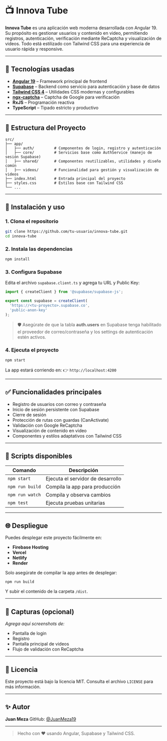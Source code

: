 # 📺 Innova Tube

**Innova Tube** es una aplicación web moderna desarrollada con Angular 19. Su propósito es gestionar usuarios y contenido en video, permitiendo registros, autenticación, verificación mediante ReCaptcha y visualización de videos. Todo está estilizado con Tailwind CSS para una experiencia de usuario rápida y responsive.

---

## 🚀 Tecnologías usadas

* **[Angular 19](https://angular.io/)** – Framework principal de frontend
* **[Supabase](https://supabase.com/)** – Backend como servicio para autenticación y base de datos
* **[Tailwind CSS 4](https://tailwindcss.com/)** – Utilidades CSS modernas y configurables
* **[ngx-captcha](https://www.npmjs.com/package/ngx-captcha)** – Captcha de Google para verificación
* **RxJS** – Programación reactiva
* **TypeScript** – Tipado estricto y productivo

---

## 📁 Estructura del Proyecto

```
src/
├── app/
│   ├── auth/         # Componentes de login, registro y autenticación
│   ├── core/         # Servicios base como AuthService (manejo de sesión Supabase)
│   ├── shared/       # Componentes reutilizables, utilidades y diseño común
│   ├── videos/       # Funcionalidad para gestión y visualización de videos
├── index.html        # Entrada principal del proyecto
├── styles.css        # Estilos base con Tailwind CSS
└── ...
```

---

## 🔧 Instalación y uso

### 1. Clona el repositorio

```bash
git clone https://github.com/tu-usuario/innova-tube.git
cd innova-tube
```

### 2. Instala las dependencias

```bash
npm install
```

### 3. Configura Supabase

Edita el archivo `supabase.client.ts` y agrega tu URL y Public Key:

```ts
import { createClient } from '@supabase/supabase-js';

export const supabase = createClient(
  'https://<tu-proyecto>.supabase.co',
  'public-anon-key'
);
```

> 🛡️ Asegúrate de que la tabla **auth.users** en Supabase tenga habilitado el proveedor de correo/contraseña y los settings de autenticación estén activos.

### 4. Ejecuta el proyecto

```bash
npm start
```

La app estará corriendo en:
👉 `http://localhost:4200`

---

## ✅ Funcionalidades principales

* Registro de usuarios con correo y contraseña
* Inicio de sesión persistente con Supabase
* Cierre de sesión
* Protección de rutas con guardas (CanActivate)
* Validación con Google ReCaptcha
* Visualización de contenido en video
* Componentes y estilos adaptativos con Tailwind CSS

---

## 🧪 Scripts disponibles

| Comando         | Descripción                       |
| --------------- | --------------------------------- |
| `npm start`     | Ejecuta el servidor de desarrollo |
| `npm run build` | Compila la app para producción    |
| `npm run watch` | Compila y observa cambios         |
| `npm test`      | Ejecuta pruebas unitarias         |

---

## 🌐 Despliegue

Puedes desplegar este proyecto fácilmente en:

* **Firebase Hosting**
* **Vercel**
* **Netlify**
* **Render**

Solo asegúrate de compilar la app antes de desplegar:

```bash
npm run build
```

Y subir el contenido de la carpeta `/dist`.

---

## 📸 Capturas (opcional)

*Agrega aquí screenshots de:*

* Pantalla de login
* Registro
* Pantalla principal de videos
* Flujo de validación con ReCaptcha

---

## 📄 Licencia

Este proyecto está bajo la licencia MIT.
Consulta el archivo `LICENSE` para más información.

---

## ✨ Autor

**Juan Meza**
GitHub: [@JuanMeza19](https://github.com/JuanMeza19)

---

> Hecho con ❤️ usando Angular, Supabase y Tailwind CSS.
